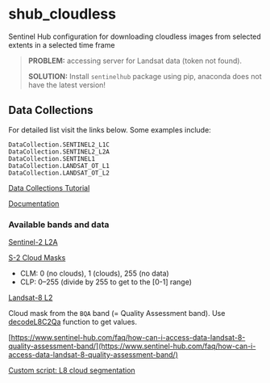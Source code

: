 # shub_cloudless
 Sentinel Hub configuration for downloading cloudless images from selected extents in a selected time frame
 
 > **PROBLEM:** accessing server for Landsat data (token not found).
 > 
 > **SOLUTION:** Install `sentinelhub` package using pip, anaconda does not have the latest version!


## Data Collections

For detailed list visit the links below. Some examples include:

```
DataCollection.SENTINEL2_L1C
DataCollection.SENTINEL2_L2A
DataCollection.SENTINEL1
DataCollection.LANDSAT_OT_L1
DataCollection.LANDSAT_OT_L2
```

[Data Collections Tutorial](https://sentinelhub-py.readthedocs.io/en/latest/examples/data_collections.html)

[Documentation](https://docs.sentinel-hub.com/api/latest/data/)


### Available bands and data

[Sentinel-2 L2A](https://docs.sentinel-hub.com/api/latest/data/sentinel-2-l2a/#available-bands-and-data)

[S-2 Cloud Masks](https://docs.sentinel-hub.com/api/latest/user-guides/cloud-masks/)

- CLM: 0 (no clouds), 1 (clouds), 255 (no data)
- CLP: 0–255 (divide by 255 to get to the [0-1] range)

[Landsat-8 L2](https://docs.sentinel-hub.com/api/latest/data/landsat-8-l2/#available-bands-and-data)

Cloud mask from the `BQA` band (= Quality Assessment band). Use [decodeL8C2Qa](https://docs.sentinel-hub.com/api/latest/evalscript/functions/#decodel8c2qa) function to get values.

[https://www.sentinel-hub.com/faq/how-can-i-access-data-landsat-8-quality-assessment-band/](https://www.sentinel-hub.com/faq/how-can-i-access-data-landsat-8-quality-assessment-band/)

[Custom script: L8 cloud segmentation](https://github.com/sentinel-hub/custom-scripts/tree/master/landsat-8/clouds_segmentation)
